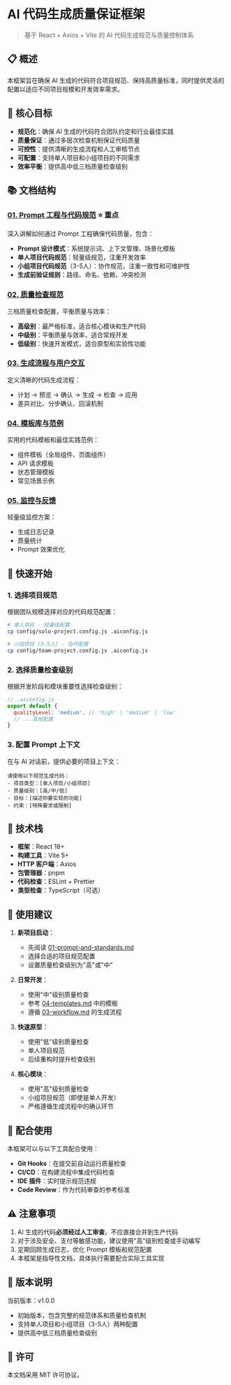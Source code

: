 # AI 代码生成质量保证框架

> 基于 React + Axios + Vite 的 AI 代码生成规范与质量控制体系

## 📋 概述

本框架旨在确保 AI 生成的代码符合项目规范、保持高质量标准，同时提供灵活的配置以适应不同项目规模和开发效率需求。

## 🎯 核心目标

- **规范化**：确保 AI 生成的代码符合团队约定和行业最佳实践
- **质量保证**：通过多层次检查机制保证代码质量
- **可控性**：提供清晰的生成流程和人工审核节点
- **可配置**：支持单人项目和小组项目的不同需求
- **效率平衡**：提供高中低三档质量检查级别

## 📚 文档结构

### [01. Prompt 工程与代码规范](./01-prompt-and-standards.md) ⭐️ 重点
深入讲解如何通过 Prompt 工程确保代码质量，包含：
- **Prompt 设计模式**：系统提示词、上下文管理、场景化模板
- **单人项目代码规范**：轻量级规范，注重开发效率
- **小组项目代码规范**（3-5人）：协作规范，注重一致性和可维护性
- **生成前验证规则**：路径、命名、依赖、冲突检测

### [02. 质量检查规范](./02-quality-check.md)
三档质量检查配置，平衡质量与效率：
- **高级别**：最严格标准，适合核心模块和生产代码
- **中级别**：平衡质量与效率，适合常规开发
- **低级别**：快速开发模式，适合原型和实验性功能

### [03. 生成流程与用户交互](./03-workflow.md)
定义清晰的代码生成流程：
- 计划 → 预览 → 确认 → 生成 → 检查 → 应用
- 差异对比、分步确认、回滚机制

### [04. 模板库与范例](./04-templates.md)
实用的代码模板和最佳实践范例：
- 组件模板（全局组件、页面组件）
- API 请求模板
- 状态管理模板
- 常见场景示例

### [05. 监控与反馈](./05-monitoring.md)
轻量级监控方案：
- 生成日志记录
- 质量统计
- Prompt 效果优化

## 🚀 快速开始

### 1. 选择项目规范

根据团队规模选择对应的代码规范配置：

```bash
# 单人项目 - 轻量级配置
cp config/solo-project.config.js .aiconfig.js

# 小组项目 (3-5人) - 协作配置
cp config/team-project.config.js .aiconfig.js
```

### 2. 选择质量检查级别

根据开发阶段和模块重要性选择检查级别：

```javascript
// .aiconfig.js
export default {
  qualityLevel: 'medium', // 'high' | 'medium' | 'low'
  // ...其他配置
}
```

### 3. 配置 Prompt 上下文

在与 AI 对话前，提供必要的项目上下文：

```
请使用以下规范生成代码：
- 项目类型：[单人项目/小组项目]
- 质量级别：[高/中/低]
- 目标：[描述你要实现的功能]
- 约束：[特殊要求或限制]
```

## 🔧 技术栈

- **框架**：React 18+
- **构建工具**：Vite 5+
- **HTTP 客户端**：Axios
- **包管理器**：pnpm
- **代码检查**：ESLint + Prettier
- **类型检查**：TypeScript（可选）

## 📖 使用建议

1. **新项目启动**：
   - 先阅读 [01-prompt-and-standards.md](./01-prompt-and-standards.md)
   - 选择合适的项目规范配置
   - 设置质量检查级别为"高"或"中"

2. **日常开发**：
   - 使用"中"级别质量检查
   - 参考 [04-templates.md](./04-templates.md) 中的模板
   - 遵循 [03-workflow.md](./03-workflow.md) 的生成流程

3. **快速原型**：
   - 使用"低"级别质量检查
   - 单人项目规范
   - 后续重构时提升检查级别

4. **核心模块**：
   - 使用"高"级别质量检查
   - 小组项目规范（即使是单人开发）
   - 严格遵循生成流程中的确认环节

## 🤝 配合使用

本框架可以与以下工具配合使用：

- **Git Hooks**：在提交前自动运行质量检查
- **CI/CD**：在构建流程中集成代码检查
- **IDE 插件**：实时提示规范违规
- **Code Review**：作为代码审查的参考标准

## ⚠️ 注意事项

1. AI 生成的代码**必须经过人工审查**，不应直接合并到生产代码
2. 对于涉及安全、支付等敏感功能，建议使用"高"级别检查或手动编写
3. 定期回顾生成日志，优化 Prompt 模板和规范配置
4. 本框架是指导性文档，具体执行需要配合实际工具实现

## 📝 版本说明

当前版本：v1.0.0

- 初始版本，包含完整的规范体系和质量检查机制
- 支持单人项目和小组项目（3-5人）两种配置
- 提供高中低三档质量检查级别

## 📄 许可

本文档采用 MIT 许可协议。